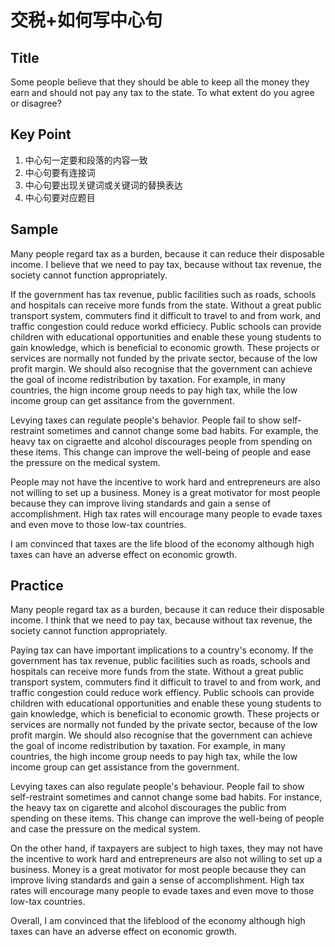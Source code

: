 # 交税+如何写中心句

## Title

Some people believe that they should be able to keep all the money they earn and should not pay any tax to the state. To what extent do you agree or disagree?

## Key Point

1. 中心句一定要和段落的内容一致
2. 中心句要有连接词
3. 中心句要出现关键词或关键词的替换表达
4. 中心句要对应题目

## Sample

Many people regard tax as a burden, because it can reduce their disposable income. I believe that we need to pay tax, because without tax revenue, the society cannot function appropriately.

If the government has tax revenue, public facilities such as roads, schools and hospitals can receive more funds from the state. Without a great public transport system, commuters find it difficult to travel to and from work, and traffic congestion could reduce workd efficiecy. Public schools can provide children with educational opportunities and enable these young students to gain knowledge, which is beneficial to economic growth. These projects or services are normally not funded by the private sector, because of the low profit margin. We should also recognise that the government can achieve the goal of income redistribution by taxation. For example, in many countries, the hign income group needs to pay high tax, while the low income group can get assitance from the government.

Levying taxes can regulate people's behavior. People fail to show self-restraint sometimes and cannot change some bad habits. For example, the heavy tax on cigraette and alcohol discourages people from spending on these items. This change can improve the well-being of people and ease the pressure on the medical system.

People may not have the incentive to work hard and entrepreneurs are also not willing to set up a business. Money is a great motivator for most people because they can improve living standards and gain a sense of accomplishment. High tax rates will encourage many people to evade taxes and even move to those low-tax countries.

I am convinced that taxes are the life blood of the economy although high taxes can have an adverse effect on economic growth.

## Practice

Many people regard tax as a burden, because it can reduce their disposable income. I think that we need to pay tax, because without tax revenue, the society cannot function appropriately.

Paying tax can have important implications to a country's economy. If the government has tax revenue, public facilities such as roads, schools and hospitals can receive more funds from the state. Without a great public transport system, commuters find it difficult to travel to and from work, and traffic congestion could reduce work effiency. Public schools can provide children with educational opportunities and enable these young students to gain knowledge, which is beneficial to economic growth. These projects or services are normally not funded by the private sector, because of the low profit margin. We should also recognise that the government can achieve the goal of income redistribution by taxation. For example, in many countries, the high income group needs to pay high tax, while the low income group can get assistance from the government.

Levying taxes can also regulate people's behaviour. People fail to show self-restraint sometimes and cannot change some bad habits. For instance, the heavy tax on cigarette and alcohol discourages the public from spending on these items. This change can improve the well-being of people and case the pressure on the medical system.

On the other hand, if taxpayers are subject to high taxes, they may not have the incentive to work hard and entrepreneurs are also not willing to set up a business. Money is a great motivator for most people because they can improve living standards and gain a sense of accomplishment. High tax rates will encourage many people to evade taxes and even move to those low-tax countries.

Overall, I am convinced that the lifeblood of the economy although high taxes can have an adverse effect on economic growth.
